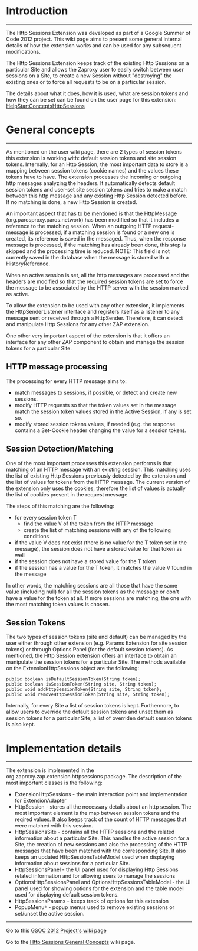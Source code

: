 # Introduction

---

The Http Sessions Extension was developed as part of a Google Summer of Code 2012 project. This wiki page aims to present some general internal details of how the extension works and can be used for any subsequent modifications.

The Http Sessions Extension keeps track of the existing Http Sessions on a particular Site and allows the Zaproxy user to easily switch between user sessions on a Site, to create a new Session without "destroying" the existing ones or to force all requests to be on a particular session.

The details about what it does, how it is used, what are session tokens and how they can be set can be found on the user page for this extension: [HelpStartConceptsHttpSessions](HelpStartConceptsHttpSessions)

# General concepts

---

As mentioned on the user wiki page, there are 2 types of session tokens this extension is working with: default session tokens and site session tokens. Internally, for an Http Session, the most important data to store is a mapping between session tokens (cookie names) and the values these tokens have to have. The extension processes the incoming or outgoing http messages analyzing the headers. It automatically detects default session tokens and user-set site session tokens and tries to make a match between this http message and any existing Http Session detected before. If no matching is done, a new Http Session is created.

An important aspect that has to be mentioned is that the HttpMessage (org.parosproxy.paros.network) has been modified so that it includes a reference to the matching session. When an outgoing HTTP request-message is processed, if a matching session is found or a new one is created, its reference is saved in the messaged. Thus, when the response message is processed, if the matching has already been done, this step is skipped and the processing time is reduced. NOTE: This field is not currently saved in the database when the message is stored with a HistoryReference.

When an active session is set, all the http messages are processed and the headers are modified so that the required session tokens are set to force the message to be associated by the HTTP server with the session marked as active.

To allow the extension to be used with any other extension, it implements the HttpSenderListener interface and registers itself as a listener to any message sent or received through a HttpSender. Therefore, it can detect and manipulate Http Sessions for any other ZAP extension.

One other very important aspect of the extension is that it offers an interface for any other ZAP component to obtain and manage the session tokens for a particular Site.

## HTTP message processing
The processing for every HTTP message aims to:
  * match messages to sessions, if possible, or detect and create new sessions.
  * modify HTTP requests so that the token values set in the message match the session token values stored in the Active Session, if any is set so.
  * modify stored session tokens values, if needed (e.g. the response contains a Set-Cookie header changing the value for a session token).

## Session Detection/Matching
One of the most important processes this extension performs is that matching of an HTTP message with an existing session. This matching uses the list of existing Http Sessions previously detected by the extension and the list of values for tokens from the HTTP message. The current version of the extension only uses the cookies, therefore the list of values is actually the list of cookies present in the request message.

The steps of this matching are the following:
  * for every session token T
    * find the value V of the token from the HTTP message
    * create the list of matching sessions with any of the following conditions
  * if the value V does not exist (there is no value for the T token set in the message), the session does not have a stored value for that token as well
  * if the session does not have a stored value for the T token
  * if the session has a value for the T token, it matches the value V found in the message

In other words, the matching sessions are all those that have the same value (including null) for all the session tokens as the message or don't have a value for the token at all. If more sessions are matching, the one with the most matching token values is chosen.

## Session Tokens
The two types of session tokens (site and default) can be managed by the user either through other extension (e.g. Params Extension for site session tokens) or through Options Panel (for the default session tokens). As mentioned, the Http Session extension offers an interface to obtain an manipulate the session tokens for a particular Site. The methods available on the ExtensionHttpSessions object are the following:
```
public boolean isDefaultSessionToken(String token);
public boolean isSessionToken(String site, String token);
public void addHttpSessionToken(String site, String token);
public void removeHttpSessionToken(String site, String token);
```

Internally, for every Site a list of session tokens is kept. Furthermore, to allow users to override the default session tokens and unset them as session tokens for a particular Site, a list of overriden default session tokens is also kept.

# Implementation details

---

The extension is implemented in the org.zaproxy.zap.extension.httpsessions package. The description of the most important classes is the following:
  * ExtensionHttpSessions - the main interaction point and implementation for ExtensionAdapter
  * HttpSession - stores all the necessary details about an http session. The most important element is the map between session tokens and the reqired values. It also keeps track of the count of HTTP messages that were matched with this session.
  * HttpSessionsSite - contains all the HTTP sessions and the related information about a particular Site. This handles the active session for a Site, the creation of new sessions and also the processing of the HTTP messages that have been matched with the corresponding Site. It also keeps an updated HttpSessionsTableModel used when displaying information about sessions for a particular Site.
  * HttpSessionsPanel - the UI panel used for displaying Http Sessions related information and for allowing users to manage the sessions
  * OptionsHttpSessionsPanel and OptionsHttpSessionsTableModel - the UI panel used for showing options for the extension and the table model used for displaying default session tokens.
  * HttpSessionsParams - keeps track of options for this extension
  * PopupMenu`*` - popup menus used to remove existing sessions or set/unset the active session.


---

Go to this [GSOC 2012 Project's wiki page](Gsoc2012_Redesign_of_site_crawler)

Go to the [Http Sessions General Concepts](HelpStartConceptsHttpSessions) wiki page.